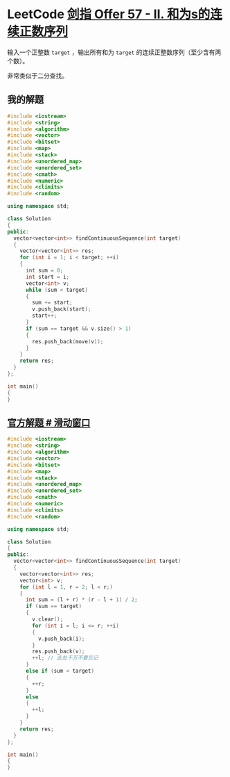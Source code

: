 # LeetCode [剑指 Offer 57 - II. 和为s的连续正数序列](https://leetcode-cn.com/problems/he-wei-sde-lian-xu-zheng-shu-xu-lie-lcof/) 

输入一个正整数 `target` ，输出所有和为 `target` 的连续正整数序列（至少含有两个数）。

非常类似于二分查找。

## 我的解题



```c++
#include <iostream>
#include <string>
#include <algorithm>
#include <vector>
#include <bitset>
#include <map>
#include <stack>
#include <unordered_map>
#include <unordered_set>
#include <cmath>
#include <numeric>
#include <climits>
#include <random>

using namespace std;

class Solution
{
public:
  vector<vector<int>> findContinuousSequence(int target)
  {
    vector<vector<int>> res;
    for (int i = 1; i < target; ++i)
    {
      int sum = 0;
      int start = i;
      vector<int> v;
      while (sum < target)
      {
        sum += start;
        v.push_back(start);
        start++;
      }
      if (sum == target && v.size() > 1)
      {
        res.push_back(move(v));
      }
    }
    return res;
  }
};

int main()
{
}
```



## [官方解题 # 滑动窗口](https://leetcode-cn.com/problems/he-wei-sde-lian-xu-zheng-shu-xu-lie-lcof/solution/mian-shi-ti-57-ii-he-wei-sde-lian-xu-zheng-shu-x-2/)

```c++
#include <iostream>
#include <string>
#include <algorithm>
#include <vector>
#include <bitset>
#include <map>
#include <stack>
#include <unordered_map>
#include <unordered_set>
#include <cmath>
#include <numeric>
#include <climits>
#include <random>

using namespace std;

class Solution
{
public:
  vector<vector<int>> findContinuousSequence(int target)
  {
    vector<vector<int>> res;
    vector<int> v;
    for (int l = 1, r = 2; l < r;)
    {
      int sum = (l + r) * (r - l + 1) / 2;
      if (sum == target)
      {
        v.clear();
        for (int i = l; i <= r; ++i)
        {
          v.push_back(i);
        }
        res.push_back(v);
        ++l; // 此处千万不要忘记
      }
      else if (sum < target)
      {
        ++r;
      }
      else
      {
        ++l;
      }
    }
    return res;
  }
};

int main()
{
}
```

